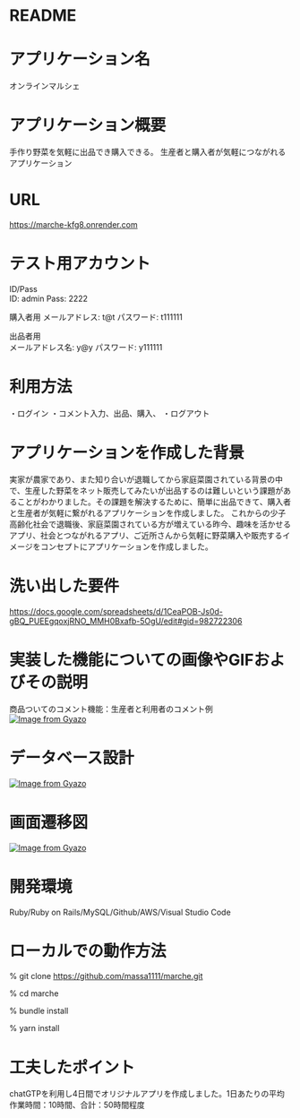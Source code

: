 # README

# アプリケーション名  
オンラインマルシェ  

# アプリケーション概要  
手作り野菜を気軽に出品でき購入できる。
生産者と購入者が気軽につながれるアプリケーション  

# URL  
https://marche-kfg8.onrender.com 

# テスト用アカウント  
ID/Pass  
ID: admin  Pass: 2222  

購入者用
メールアドレス: t@t   パスワード: t111111  

出品者用  
メールアドレス名: y@y  パスワード: y111111


# 利用方法  
・ログイン
・コメント入力、出品、購入、
・ログアウト
	  

# アプリケーションを作成した背景  
実家が農家であり、また知り合いが退職してから家庭菜園されている背景の中で、生産した野菜をネット販売してみたいが出品するのは難しいという課題があることがわかりました。その課題を解決するために、簡単に出品できて、購入者と生産者が気軽に繋がれるアプリケーションを作成しました。 
これからの少子高齢化社会で退職後、家庭菜園されている方が増えている昨今、趣味を活かせるアプリ、社会とつながれるアプリ、ご近所さんから気軽に野菜購入や販売するイメージをコンセプトにアプリケーションを作成しました。


# 洗い出した要件  
https://docs.google.com/spreadsheets/d/1CeaPOB-Js0d-gBQ_PUEEgqoxjRNO_MMH0Bxafb-5OgU/edit#gid=982722306  


# 実装した機能についての画像やGIFおよびその説明  
商品ついてのコメント機能：生産者と利用者のコメント例
[![Image from Gyazo](https://i.gyazo.com/f1feb6b27e210fb5ad32d2c2fffa633e.png)](https://gyazo.com/f1feb6b27e210fb5ad32d2c2fffa633e) 
 

# データベース設計  
[![Image from Gyazo](https://i.gyazo.com/1b2d6074704971074a0b8ca12fc23a5a.png)](https://gyazo.com/1b2d6074704971074a0b8ca12fc23a5a)

# 画面遷移図  
[![Image from Gyazo](https://i.gyazo.com/be0cdb158fa0530dea090d1c7b8caffb.png)](https://gyazo.com/be0cdb158fa0530dea090d1c7b8caffb)  

# 開発環境  
Ruby/Ruby on Rails/MySQL/Github/AWS/Visual Studio Code
 

# ローカルでの動作方法	  
% git clone https://github.com/massa1111/marche.git  

% cd marche  

% bundle install  

% yarn install  
  

# 工夫したポイント  
chatGTPを利用し4日間でオリジナルアプリを作成しました。1日あたりの平均作業時間：10時間、合計：50時間程度





